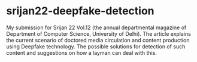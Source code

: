 # srijan22-deepfake-detection
My submission for Srijan 22 Vol.12 (the annual departmental magazine of Department of Computer Science, University of Delhi). The article explains the current scenario of doctored media circulation and content production using Deepfake technology. The possible solutions for detection of such content and suggestions on how a layman can deal with this.
